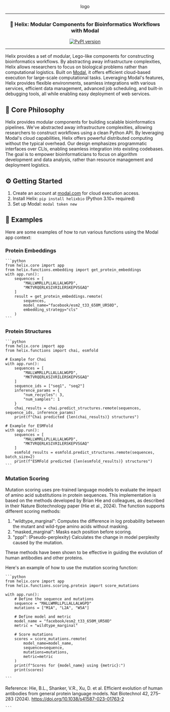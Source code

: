 <div align="center">
logo
<hr>

### **🧬 Helix: Modular Components for Bioinformatics Workflows with Modal**

[![PyPI version](https://badge.fury.io/py/helixbio.svg)](https://badge.fury.io/py/helixbio)

</div>

---

Helix provides a set of modular, Lego-like components for constructing bioinformatics workflows. By abstracting away infrastructure complexities, Helix allows researchers to focus on biological problems rather than computational logistics. Built on [Modal](https://modal.com), it offers efficient cloud-based execution for large-scale computational tasks. Leveraging Modal's features, Helix provides flexible environments, seamless integrations with various services, efficient data management, advanced job scheduling, and built-in debugging tools, all while enabling easy deployment of web services.

## 🧩 Core Philosophy

Helix provides modular components for building scalable bioinformatics pipelines. We've abstracted away infrastructure complexities, allowing researchers to construct workflows using a clean Python API. By leveraging Modal's cloud capabilities, Helix offers powerful distributed computing without the typical overhead. Our design emphasizes programmatic interfaces over CLIs, enabling seamless integration into existing codebases. The goal is to empower bioinformaticians to focus on algorithm development and data analysis, rather than resource management and deployment logistics.

## ⚙️ Getting Started

1. Create an account at [modal.com](https://modal.com) for cloud execution access.
2. Install Helix: `pip install helixbio` (Python 3.10+ required)
3. Set up Modal: `modal token new`

## 🧬 Examples

Here are some examples of how to run various functions using the Modal app context:

### Protein Embeddings

    ```python
    from helix.core import app
    from helix.functions.embedding import get_protein_embeddings
    with app.run():
        sequences = [
            "MALLWMRLLPLLALLALWGPD",
            "MKTVRQERLKSIVRILERSKEPVSGAQ"
        ]
        result = get_protein_embeddings.remote(
            sequences,
            model_name="facebook/esm2_t33_650M_UR50D",
            embedding_strategy="cls"
        )
    ```

### Protein Structures

    ```python
    from helix.core import app
    from helix.functions import chai, esmfold

    # Example for Chai
    with app.run():
        sequences = [
            "MALLWMRLLPLLALLALWGPD",
            "MKTVRQERLKSIVRILERSKEPVSGAQ"
        ]
        sequence_ids = ["seq1", "seq2"]
        inference_params = {
            "num_recycles": 3,
            "num_samples": 1
        }
        chai_results = chai.predict_structures.remote(sequences, sequence_ids, inference_params)
        print(f"Chai predicted {len(chai_results)} structures")

    # Example for ESMFold
    with app.run():
        sequences = [
            "MALLWMRLLPLLALLALWGPD",
            "MKTVRQERLKSIVRILERSKEPVSGAQ"
        ]
        esmfold_results = esmfold.predict_structures.remote(sequences, batch_size=2)
        print(f"ESMFold predicted {len(esmfold_results)} structures")
    ```

### Mutation Scoring

Mutation scoring uses pre-trained language models to evaluate the impact of amino acid substitutions in protein sequences. This implementation is based on the methods developed by Brian Hie and colleagues, as described in their Nature Biotechnology paper (Hie et al., 2024). The function supports different scoring methods:

1. "wildtype_marginal": Computes the difference in log probability between the mutant and wild-type amino acids without masking.
2. "masked_marginal": Masks each position before scoring.
3. "pppl": (Pseudo-perplexity) Calculates the change in model perplexity caused by the mutation.

These methods have been shown to be effective in guiding the evolution of human antibodies and other proteins.

Here's an example of how to use the mutation scoring function:

    ```python
    from helix.core import app
    from helix.functions.scoring.protein import score_mutations

    with app.run():
        # Define the sequence and mutations
        sequence = "MALLWMRLLPLLALLALWGPD"
        mutations = ["M1A", "L2A", "W5A"]

        # Define model and metric
        model_name = "facebook/esm2_t33_650M_UR50D"
        metric = "wildtype_marginal"

        # Score mutations
        scores = score_mutations.remote(
            model_name=model_name,
            sequence=sequence,
            mutations=mutations,
            metric=metric
        )
        print(f"Scores for {model_name} using {metric}:")
        print(scores)

    ```

Reference:
Hie, B.L., Shanker, V.R., Xu, D. et al. Efficient evolution of human antibodies from general protein language models. Nat Biotechnol 42, 275–283 (2024). https://doi.org/10.1038/s41587-023-01763-2

    ```
